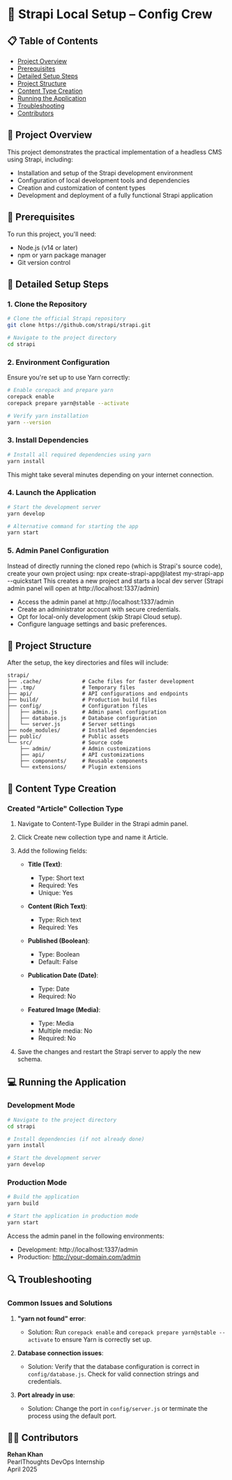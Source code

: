# 🚀 Strapi Local Setup – Config Crew

## 📋 Table of Contents
- [Project Overview](#-project-overview)
- [Prerequisites](#-prerequisites)
- [Detailed Setup Steps](#-detailed-setup-steps)
- [Project Structure](#-project-structure)
- [Content Type Creation](#-content-type-creation)
- [Running the Application](#-running-the-application)
- [Troubleshooting](#-troubleshooting)
- [Contributors](#-contributors)

## 🎯 Project Overview
This project demonstrates the practical implementation of a headless CMS using Strapi, including:

- Installation and setup of the Strapi development environment
- Configuration of local development tools and dependencies
- Creation and customization of content types
- Development and deployment of a fully functional Strapi application

## 🔧 Prerequisites
To run this project, you'll need:

- Node.js (v14 or later)
- npm or yarn package manager
- Git version control

## 📝 Detailed Setup Steps
### 1. Clone the Repository
```bash
# Clone the official Strapi repository
git clone https://github.com/strapi/strapi.git

# Navigate to the project directory
cd strapi
```

### 2. Environment Configuration
Ensure you're set up to use Yarn correctly:

```bash
# Enable corepack and prepare yarn
corepack enable
corepack prepare yarn@stable --activate

# Verify yarn installation
yarn --version
```

### 3. Install Dependencies
```bash
# Install all required dependencies using yarn
yarn install
```
This might take several minutes depending on your internet connection.

### 4. Launch the Application
```bash
# Start the development server
yarn develop

# Alternative command for starting the app
yarn start
```

### 5. Admin Panel Configuration
Instead of directly running the cloned repo (which is Strapi's source code), create your own project using:
npx create-strapi-app@latest my-strapi-app --quickstart
This creates a new project and starts a local dev server (Strapi admin panel will open at http://localhost:1337/admin)
- Access the admin panel at http://localhost:1337/admin
- Create an administrator account with secure credentials.
- Opt for local-only development (skip Strapi Cloud setup).
- Configure language settings and basic preferences.

## 📁 Project Structure
After the setup, the key directories and files will include:

```
strapi/
├── .cache/             # Cache files for faster development
├── .tmp/               # Temporary files
├── api/                # API configurations and endpoints
├── build/              # Production build files
├── config/             # Configuration files
│   ├── admin.js        # Admin panel configuration
│   ├── database.js     # Database configuration
│   └── server.js       # Server settings
├── node_modules/       # Installed dependencies
├── public/             # Public assets
└── src/                # Source code
    ├── admin/          # Admin customizations
    ├── api/            # API customizations
    ├── components/     # Reusable components
    └── extensions/     # Plugin extensions
```

## 🧱 Content Type Creation
### Created "Article" Collection Type
1. Navigate to Content-Type Builder in the Strapi admin panel.
2. Click Create new collection type and name it Article.
3. Add the following fields:

   - **Title (Text)**:
     - Type: Short text
     - Required: Yes
     - Unique: Yes

   - **Content (Rich Text)**:
     - Type: Rich text
     - Required: Yes

   - **Published (Boolean)**:
     - Type: Boolean
     - Default: False

   - **Publication Date (Date)**:
     - Type: Date
     - Required: No

   - **Featured Image (Media)**:
     - Type: Media
     - Multiple media: No
     - Required: No

4. Save the changes and restart the Strapi server to apply the new schema.

## 💻 Running the Application
### Development Mode
```bash
# Navigate to the project directory
cd strapi

# Install dependencies (if not already done)
yarn install

# Start the development server
yarn develop
```

### Production Mode
```bash
# Build the application
yarn build

# Start the application in production mode
yarn start
```

Access the admin panel in the following environments:
- Development: http://localhost:1337/admin
- Production: http://your-domain.com/admin

## 🔍 Troubleshooting
### Common Issues and Solutions
1. **"yarn not found" error**:
   - Solution: Run `corepack enable` and `corepack prepare yarn@stable --activate` to ensure Yarn is correctly set up.

2. **Database connection issues**:
   - Solution: Verify that the database configuration is correct in `config/database.js`. Check for valid connection strings and credentials.

3. **Port already in use**:
   - Solution: Change the port in `config/server.js` or terminate the process using the default port.

## 👨‍💻 Contributors
**Rehan Khan**  
PearlThoughts DevOps Internship  
April 2025
